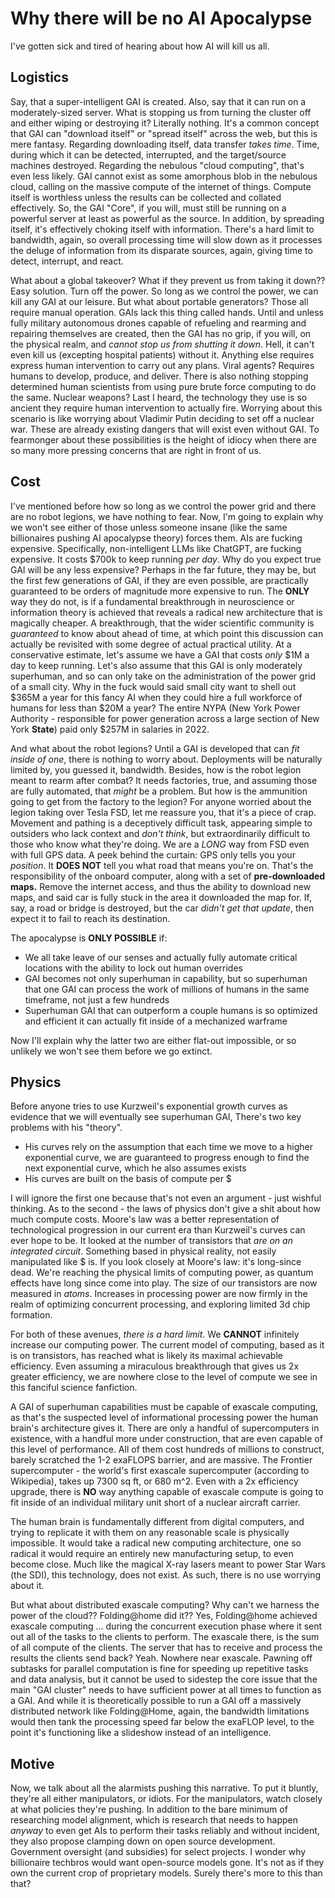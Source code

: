 # Why there will be no AI Apocalypse

I've gotten sick and tired of hearing about how AI will kill us all.

## Logistics

Say, that a super-intelligent GAI is created. Also, say that it can run on a moderately-sized server. What is stopping us from turning the cluster off and either wiping or destroying it? Literally nothing. It's a common concept that GAI can "download itself" or "spread itself" across the web, but this is mere fantasy. Regarding downloading itself, data transfer *takes time*. Time, during which it can be detected, interrupted, and the target/source machines destroyed. Regarding the nebulous "cloud computing", that's even less likely. GAI cannot exist as some amorphous blob in the nebulous cloud, calling on the massive compute of the internet of things. Compute itself is worthless unless the results can be collected and collated effectively. So, the GAI "Core", if you will, must still be running on a powerful server at least as powerful as the source. In addition, by spreading itself, it's effectively choking itself with information. There's a hard limit to bandwidth, again, so overall processing time will slow down as it processes the deluge of information from its disparate sources, again, giving time to detect, interrupt, and react.

What about a global takeover? What if they prevent us from taking it down?? Easy solution. Turn off the power. So long as we control the power, we can kill any GAI at our leisure. But what about portable generators? Those all require manual operation. GAIs lack this thing called hands. Until and unless fully military autonomous drones capable of refueling and rearming and repairing themselves are created, then the GAI has no grip, if you will, on the physical realm, and *cannot stop us from shutting it down*. Hell, it can't even kill us (excepting hospital patients) without it. Anything else requires express human intervention to carry out any plans. Viral agents? Requires humans to develop, produce, and deliver. There is also nothing stopping determined human scientists from using pure brute force computing to do the same. Nuclear weapons? Last I heard, the technology they use is so ancient they require human intervention to actually fire. Worrying about this scenario is like worrying about Vladimir Putin deciding to set off a nuclear war. These are already existing dangers that will exist even without GAI. To fearmonger about these possibilities is the height of idiocy when there are so many more pressing concerns that are right in front of us.

## Cost

I've mentioned before how so long as we control the power grid and there are no robot legions, we have nothing to fear. Now, I'm going to explain why we won't see either of those unless someone insane (like the same billionaires pushing AI apocalypse theory) forces them. AIs are fucking expensive. Specifically, non-intelligent LLMs like ChatGPT, are fucking expensive. It costs $700k to keep running *per day*. Why do you expect true GAI will be any less expensive? Perhaps in the far future, they may be, but the first few generations of GAI, if they are even possible, are practically guaranteed to be orders of magnitude more expensive to run. The **ONLY** way they do not, is if a fundamental breakthrough in neuroscience or information theory is achieved that reveals a radical new architecture that is magically cheaper. A breakthrough, that the wider scientific community is *guaranteed* to know about ahead of time, at which point this discussion can actually be revisited with some degree of actual practical utility. At a conservative estimate, let's assume we have a GAI that costs *only* $1M a day to keep running. Let's also assume that this GAI is only moderately superhuman, and so can only take on the administration of the power grid of a small city. Why in the fuck would said small city want to shell out $365M a year for this fancy AI when they could hire a full workforce of humans for less than $20M a year? The entire NYPA (New York Power Authority - responsible for power generation across a large section of New York **State**) paid only $257M in salaries in 2022.

And what about the robot legions? Until a GAI is developed that can *fit inside of one*, there is nothing to worry about. Deployments will be naturally limited by, you guessed it, bandwidth. Besides, how is the robot legion meant to rearm after combat? It needs factories, true, and assuming those are fully automated, that *might* be a problem. But how is the ammunition going to get from the factory to the legion? For anyone worried about the legion taking over Tesla FSD, let me reassure you, that it's a piece of crap. Movement and pathing is a deceptively difficult task, appearing simple to outsiders who lack context and *don't think*, but extraordinarily difficult to those who know what they're doing. We are a *LONG* way from FSD even with full GPS data. A peek behind the curtain: GPS only tells you your *position*. It **DOES NOT** tell you what road that means you're on. That's the responsibility of the onboard computer, along with a set of **pre-downloaded maps.** Remove the internet access, and thus the ability to download new maps, and said car is fully stuck in the area it downloaded the map for. If, say, a road or bridge is destroyed, but the car *didn't get that update*, then expect it to fail to reach its destination.

The apocalypse is **ONLY POSSIBLE** if:
- We all take leave of our senses and actually fully automate critical locations with the ability to lock out human overrides
- GAI becomes not only superhuman in capability, but so superhuman that one GAI can process the work of millions of humans in the same timeframe, not just a few hundreds
- Superhuman GAI that can outperform a couple humans is so optimized and efficient it can actually fit inside of a mechanized warframe

Now I'll explain why the latter two are either flat-out impossible, or so unlikely we won't see them before we go extinct.

## Physics

Before anyone tries to use Kurzweil's exponential growth curves as evidence that we will eventually see superhuman GAI, There's two key problems with his "theory".

- His curves rely on the assumption that each time we move to a higher exponential curve, we are guaranteed to progress enough to find the next exponential curve, which he also assumes exists
- His curves are built on the basis of compute per $

I will ignore the first one because that's not even an argument - just wishful thinking. As to the second - the laws of physics don't give a shit about how much compute costs. Moore's law was a better representation of technological progression in our current era than Kurzweil's curves can ever hope to be. It looked at the number of transistors that *are on an integrated circuit*. Something based in physical reality, not easily manipulated like $ is. If you look closely at Moore's law: it's long-since dead. We're reaching the physical limits of computing power, as quantum effects have long since come into play. The size of our transistors are now measured in *atoms*. Increases in processing power are now firmly in the realm of optimizing concurrent processing, and exploring limited 3d chip formation.

For both of these avenues, *there is a hard limit*. We **CANNOT** infinitely increase our computing power. The current model of computing, based as it is on transistors, has reached what is likely its maximal achievable efficiency. Even assuming a miraculous breakthrough that gives us 2x greater efficiency, we are nowhere close to the level of compute we see in this fanciful science fanfiction.

A GAI of superhuman capabilities must be capable of exascale computing, as that's the suspected level of informational processing power the human brain's architecture gives it. There are only a handful of supercomputers in existence, with a handful more under construction, that are even capable of this level of performance. All of them cost hundreds of millions to construct, barely scratched the 1-2 exaFLOPS barrier, and are massive. The Frontier supercomputer - the world's first exascale supercomputer (according to Wikipedia), takes up 7300 sq ft, or 680 m^2. Even with a 2x efficiency upgrade, there is **NO** way anything capable of exascale compute is going to fit inside of an individual military unit short of a nuclear aircraft carrier.

The human brain is fundamentally different from digital computers, and trying to replicate it with them on any reasonable scale is physically impossible. It would take a radical new computing architecture, one so radical it would require an entirely new manufacturing setup, to even become close. Much like the magical X-ray lasers meant to power Star Wars (the SDI), this technology, does not exist. As such, there is no use worrying about it.

But what about distributed exascale computing? Why can't we harness the power of the cloud?? Folding@home did it?? Yes, Folding@home achieved exascale computing ... during the concurrent execution phase where it sent out all of the tasks to the clients to perform. The exascale there, is the sum of all compute of the clients. The server that has to receive and process the results the clients send back? Yeah. Nowhere near exascale. Pawning off subtasks for parallel computation is fine for speeding up repetitive tasks and data analysis, but it cannot be used to sidestep the core issue that the main "GAI cluster" needs to have sufficient power at all times to function as a GAI. And while it is theoretically possible to run a GAI off a massively distributed network like Folding@Home, again, the bandwidth limitations would then tank the processing speed far below the exaFLOP level, to the point it's functioning like a slideshow instead of an intelligence.

## Motive

Now, we talk about all the alarmists pushing this narrative. To put it bluntly, they're all either manipulators, or idiots. For the manipulators, watch closely at what policies they're pushing. In addition to the bare minimum of researching model alignment, which is research that needs to happen *anyway* to even get AIs to perform their tasks reliably and without incident, they also propose clamping down on open source development. Government oversight (and subsidies) for select projects. I wonder why billionaire techbros would want open-source models gone. It's not as if they own the current crop of proprietary models. Surely there's more to this than that?

